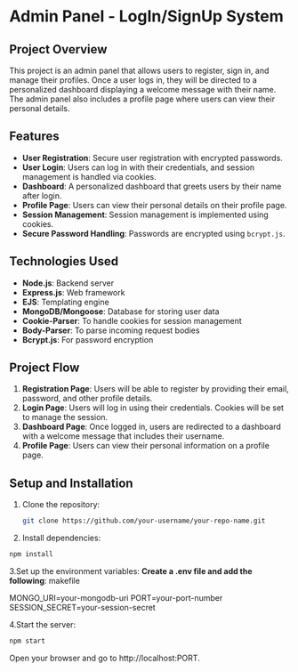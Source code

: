 # Admin Panel - LogIn/SignUp System

## Project Overview

This project is an admin panel that allows users to register, sign in, and manage their profiles. Once a user logs in, they will be directed to a personalized dashboard displaying a welcome message with their name. The admin panel also includes a profile page where users can view their personal details.

## Features

- **User Registration**: Secure user registration with encrypted passwords.
- **User Login**: Users can log in with their credentials, and session management is handled via cookies.
- **Dashboard**: A personalized dashboard that greets users by their name after login.
- **Profile Page**: Users can view their personal details on their profile page.
- **Session Management**: Session management is implemented using cookies.
- **Secure Password Handling**: Passwords are encrypted using `bcrypt.js`.

## Technologies Used

- **Node.js**: Backend server
- **Express.js**: Web framework
- **EJS**: Templating engine
- **MongoDB/Mongoose**: Database for storing user data
- **Cookie-Parser**: To handle cookies for session management
- **Body-Parser**: To parse incoming request bodies
- **Bcrypt.js**: For password encryption

## Project Flow

1. **Registration Page**: Users will be able to register by providing their email, password, and other profile details.
2. **Login Page**: Users will log in using their credentials. Cookies will be set to manage the session.
3. **Dashboard Page**: Once logged in, users are redirected to a dashboard with a welcome message that includes their username.
4. **Profile Page**: Users can view their personal information on a profile page.

## Setup and Installation

1. Clone the repository:
   ```bash
   git clone https://github.com/your-username/your-repo-name.git
   
2. Install dependencies:
  ```bash
  npm install
```
3.Set up the environment variables:
 **Create a .env file and add the following**:
  makefile
  
  MONGO_URI=your-mongodb-uri
  PORT=your-port-number
  SESSION_SECRET=your-session-secret
  
4.Start the server:
```bash
npm start
```

Open your browser and go to http://localhost:PORT.
